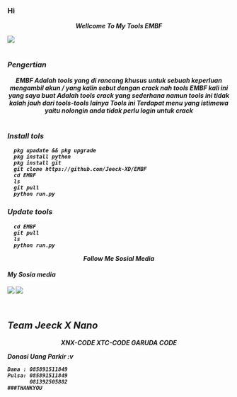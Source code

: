 ### Hi 


<p align="center">
<i> <b> Wellcome To My Tools EMBF<i>
<p align="center">
</p>
<img src="https://user-images.githubusercontent.com/114745698/214518318-21e04034-c017-451f-b866-6e121595d073.jpg">
</p>
<p align="center">

#
### Pengertian
  
<p align="center">
<i> <b> EMBF Adalah tools yang di rancang khusus untuk sebuah keperluan mengambil akun / yang kalin sebut dengan crack nah tools EMBF kali ini yang saya buat Adalah tools crack yang sederhana namun tools ini tidak kalah jauh dari tools-tools lainya Tools ini Terdapat menu yang istimewa yaitu nolongin anda tidak perlu login untuk crack </b> <i>

  
#
### Install tols
      pkg upadate && pkg upgrade
      pkg install python
      pkg install git
      git clone https://github.com/Jeeck-XD/EMBF
      cd EMBF
      ls
      git pull
      python run.py


      
     
     
### Update tools 
      cd EMBF
      git pull
      ls
      python run.py




<p align="center">
<i> <b> Follow Me Sosial Media</b> </i>
</p
</p
  
#
####    My Sosia media
[![](https://img.shields.io/badge/Facebook-blue?logo=Facebook&logoColor=blue&labelColor=white)](https://www.facebook.com/jecko.ramadhan.9)
[![](https://img.shields.io/badge/Whatsapp-CHAT-red?logo=Whatsapp&logoColor=Brightgreen&labelColor=white)](https://wa.me/6281392505882?text=Asalamualaikum+bang) <br><br>
#

## Team Jeeck X Nano
<p align="center">
<i> <b> XNX-CODE<i>
<i> <b> XTC-CODE<i>
<i> <b> GARUDA CODE<i>
</p
  
  
### Donasi Uang Parkir :v
    Dana : 085891511849
    Pulsa: 085891511849
           081392505882
    ###THANKYOU

